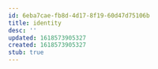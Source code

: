 ```yaml
---
id: 6eba7cae-fb8d-4d17-8f19-60d47d75106b
title: identity
desc: ''
updated: 1618573905327
created: 1618573905327
stub: true
---
```


